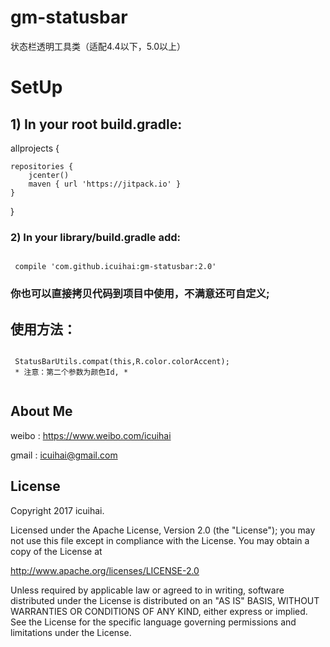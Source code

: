 # gm-statusbar
状态栏透明工具类（适配4.4以下，5.0以上）
# SetUp 
## 1) In your root build.gradle:
allprojects {

    repositories {
        jcenter()
        maven { url 'https://jitpack.io' }
    }
}
### 2) In your library/build.gradle add:
<pre><code>
 compile 'com.github.icuihai:gm-statusbar:2.0'
</code></pre>
### 你也可以直接拷贝代码到项目中使用，不满意还可自定义;
## 使用方法：
<pre><code>
 StatusBarUtils.compat(this,R.color.colorAccent);
 * 注意：第二个参数为颜色Id, *
 </code></pre>
## About Me
weibo : <https://www.weibo.com/icuihai>

gmail  : icuihai@gmail.com
## License
Copyright 2017 icuihai.

Licensed under the Apache License, Version 2.0 (the "License");
you may not use this file except in compliance with the License.
You may obtain a copy of the License at

   http://www.apache.org/licenses/LICENSE-2.0

Unless required by applicable law or agreed to in writing, software
distributed under the License is distributed on an "AS IS" BASIS,
WITHOUT WARRANTIES OR CONDITIONS OF ANY KIND, either express or implied.
See the License for the specific language governing permissions and
limitations under the License.
